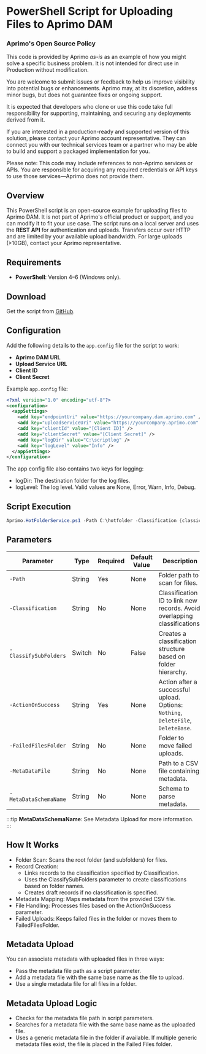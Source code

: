 # PowerShell Script for Uploading Files to Aprimo DAM

### Aprimo's Open Source Policy 
This code is provided by Aprimo _as-is_ as an example of how you might solve a specific business problem. It is not intended for direct use in Production without modification.

You are welcome to submit issues or feedback to help us improve visibility into potential bugs or enhancements. Aprimo may, at its discretion, address minor bugs, but does not guarantee fixes or ongoing support.

It is expected that developers who clone or use this code take full responsibility for supporting, maintaining, and securing any deployments derived from it.

If you are interested in a production-ready and supported version of this solution, please contact your Aprimo account representative. They can connect you with our technical services team or a partner who may be able to build and support a packaged implementation for you.

Please note: This code may include references to non-Aprimo services or APIs. You are responsible for acquiring any required credentials or API keys to use those services—Aprimo does not provide them.
## Overview
This PowerShell script is an open-source example for uploading files to Aprimo DAM. It is not part of Aprimo's official product or support, and you can modify it to fit your use case. The script runs on a local server and uses the **REST API** for authentication and uploads. Transfers occur over HTTP and are limited by your available upload bandwidth. For large uploads (>10GB), contact your Aprimo representative.

## Requirements
- **PowerShell**: Version 4–6 (Windows only).

## Download
Get the script from [GitHub](https://github.com/Aprimo-Connect/HotFolderUpload).

## Configuration
Add the following details to the `app.config` file for the script to work:
- **Aprimo DAM URL**
- **Upload Service URL**
- **Client ID**
- **Client Secret**

Example `app.config` file:
```xml
<?xml version="1.0" encoding="utf-8"?>
<configuration>
  <appSettings>
    <add key="endpointUri" value="https://yourcompany.dam.aprimo.com" />
    <add key="uploadserviceUri" value="https://yourcompany.aprimo.com" />
    <add key="clientId" value="[Client ID]" />
    <add key="clientSecret" value="[Client Secret]" />
    <add key="logDir" value="C:\scriptlog" />
    <add key="logLevel" value="Info" />
  </appSettings>
</configuration>
```
The app config file also contains two keys for logging:
- logDir: The destination folder for the log files.
- logLevel: The log level. Valid values are None, Error, Warn, Info, Debug.

## Script Execution

```powershell
Aprimo.HotFolderService.ps1 -Path C:\hotfolder -Classification {classicationID} -ClassifySubFolders -ActionOnSuccess DeleteFile -FailedFilesFolder C:\failed -MetaDataFile "C:\HotFolder\metadata.csv" -MetaDataSchema "example1"
```

## Parameters

| Parameter | Type | Required | Default Value |Description |
|-----------|------|----------|---------------|------------|
| `-Path`   | String | Yes | None | Folder path to scan for files.|
| `-Classification`   | String | No | None | Classification ID to link new records. Avoid overlapping classifications.|
| `-ClassifySubFolders`   | Switch | No | False | Creates a classification structure based on folder hierarchy.  |
| `-ActionOnSuccess`    | String | Yes | None | Action after a successful upload. Options: `Nothing`, `DeleteFile`, `DeleteBase`. |
| `-FailedFilesFolder`   | String | No | None | Folder to move failed uploads.   |
| `-MetaDataFile`   | String | No | None | Path to a CSV file containing metadata. |
| `-MetaDataSchemaName`  | String | No | None | Schema to parse metadata. |

:::tip
**MetaDataSchemaName**: See Metadata Upload for more information.
:::

## How It Works
- Folder Scan: Scans the root folder (and subfolders) for files.
- Record Creation:
    - Links records to the classification specified by Classification.
    - Uses the ClassifySubFolders parameter to create classifications based on folder names.
    - Creates draft records if no classification is specified.
- Metadata Mapping: Maps metadata from the provided CSV file.
- File Handling: Processes files based on the ActionOnSuccess parameter.
- Failed Uploads: Keeps failed files in the folder or moves them to FailedFilesFolder.

## Metadata Upload

You can associate metadata with uploaded files in three ways:
- Pass the metadata file path as a script parameter.
- Add a metadata file with the same base name as the file to upload.
- Use a single metadata file for all files in a folder.

## Metadata Upload Logic

- Checks for the metadata file path in script parameters.
- Searches for a metadata file with the same base name as the uploaded file.
- Uses a generic metadata file in the folder if available. If multiple generic metadata files exist, the file is placed in the Failed Files folder.
